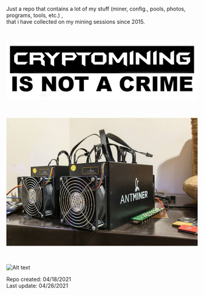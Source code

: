 Just a repo that contains a lot of my stuff (miner, config., pools, photos, programs, tools, etc.) , <BR> that i have collected on my mining sessions since 2015. 


<BR>
  
 

![Alt text](https://raw.githubusercontent.com/JonnyBanana/Mining_Stuff/main/Stickers/sticker.jpg)

</BR>

 

![Alt text](https://raw.githubusercontent.com/JonnyBanana/Mining_Stuff/main/Antminer_S3/S3.jpg)

</BR>


![Alt text](https://media.giphy.com/media/NsvULiQk1K7dlERpf9/source.gif)
</BR>


Repo created: 04/18/2021
</BR>
Last update: 04/26/2021
